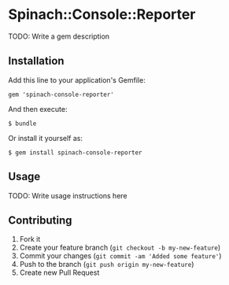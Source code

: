 # Spinach::Console::Reporter

TODO: Write a gem description

## Installation

Add this line to your application's Gemfile:

    gem 'spinach-console-reporter'

And then execute:

    $ bundle

Or install it yourself as:

    $ gem install spinach-console-reporter

## Usage

TODO: Write usage instructions here

## Contributing

1. Fork it
2. Create your feature branch (`git checkout -b my-new-feature`)
3. Commit your changes (`git commit -am 'Added some feature'`)
4. Push to the branch (`git push origin my-new-feature`)
5. Create new Pull Request
